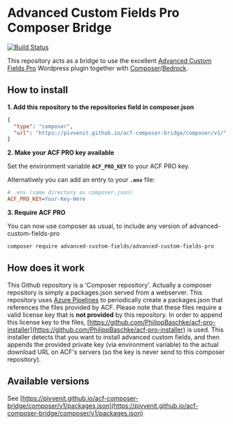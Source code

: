 # Advanced Custom Fields Pro Composer Bridge

[![Build Status](https://dev.azure.com/sklock0564/ACF%20Composer%20Bridge/_apis/build/status/pivvenit.acf-composer-bridge?branchName=master)](https://dev.azure.com/sklock0564/ACF%20Composer%20Bridge/_build/latest?definitionId=1&branchName=master)

This repository acts as a bridge to use the excellent [Advanced Custom Fields Pro](https://www.advancedcustomfields.com/pro/)
Wordpress plugin together with [Composer](getcomposer.org)/[Bedrock](https://roots.io/bedrock/).

## How to install
**1. Add this repository to the repositories field in composer.json**
```json
{
  "type": "composer",
  "url": "https://pivvenit.github.io/acf-composer-bridge/composer/v1/"
}
```
**2. Make your ACF PRO key available**

Set the environment variable **`ACF_PRO_KEY`** to your ACF PRO key.

Alternatively you can add an entry to your **`.env`** file:

```ini
# .env (same directory as composer.json)
ACF_PRO_KEY=Your-Key-Here
```

**3. Require ACF PRO**

You can now use composer as usual, to include any version of advanced-custom-fields-pro
```sh
composer require advanced-custom-fields/advanced-custom-fields-pro
```
## How does it work
This Github repository is a 'Composer repository'.
Actually a composer repository is simply a packages.json served from a webserver.
This repository uses [Azure Pipelines](https://azure.microsoft.com/nl-nl/services/devops/pipelines/) to periodically create a packages.json that references 
the files provided by ACF. Please note that these files require a valid license key that is **not provided** by this repository.
In order to append this license key to the files, [https://github.com/PhilippBaschke/acf-pro-installer](https://github.com/PhilippBaschke/acf-pro-installer) is used.
This installer detects that you want to install advanced custom fields, and then appends the provided private key (via environment variable) to the actual download URL on ACF's servers (so the key is never send to this composer repository).

## Available versions
See [https://pivvenit.github.io/acf-composer-bridge/composer/v1/packages.json](https://pivvenit.github.io/acf-composer-bridge/composer/v1/packages.json)
